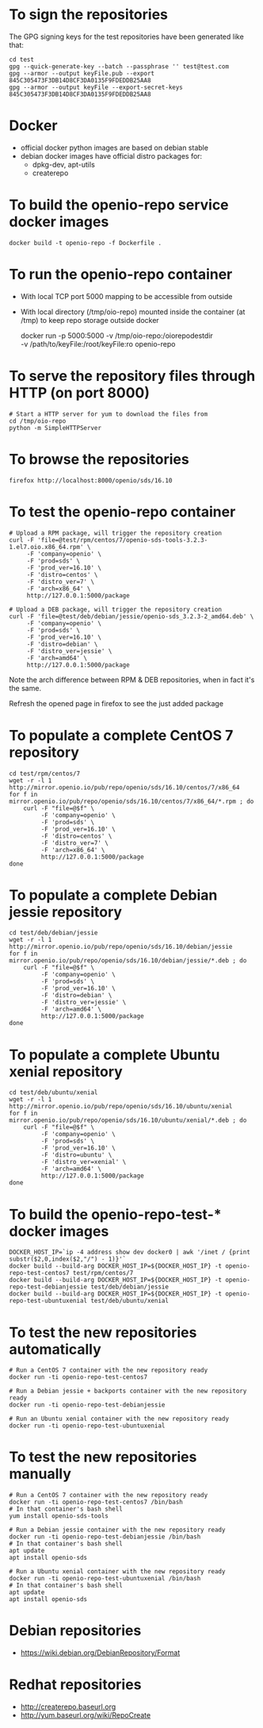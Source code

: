 # To sign the repositories

The GPG signing keys for the test repositories have been generated like that: 

    cd test
    gpg --quick-generate-key --batch --passphrase '' test@test.com
    gpg --armor --output keyFile.pub --export 845C305473F3DB14D8CF3DA0135F9FDEDDB25AA8
    gpg --armor --output keyFile --export-secret-keys 845C305473F3DB14D8CF3DA0135F9FDEDDB25AA8

# Docker

- official docker python images are based on debian stable
- debian docker images have official distro packages for:
  * dpkg-dev, apt-utils
  * createrepo

# To build the openio-repo service docker images

    docker build -t openio-repo -f Dockerfile .

# To run the openio-repo container

- With local TCP port 5000 mapping to be accessible from outside
- With local directory (/tmp/oio-repo) mounted inside the container (at /tmp) to
  keep repo storage outside docker

    docker run -p 5000:5000 -v /tmp/oio-repo:/oiorepodestdir \
            -v /path/to/keyFile:/root/keyFile:ro openio-repo

# To serve the repository files through HTTP (on port 8000)

    # Start a HTTP server for yum to download the files from
    cd /tmp/oio-repo
    python -m SimpleHTTPServer

# To browse the repositories

    firefox http://localhost:8000/openio/sds/16.10

# To test the openio-repo container

    # Upload a RPM package, will trigger the repository creation
    curl -F 'file=@test/rpm/centos/7/openio-sds-tools-3.2.3-1.el7.oio.x86_64.rpm' \
         -F 'company=openio' \
         -F 'prod=sds' \
         -F 'prod_ver=16.10' \
         -F 'distro=centos' \
         -F 'distro_ver=7' \
         -F 'arch=x86_64' \
         http://127.0.0.1:5000/package

    # Upload a DEB package, will trigger the repository creation
    curl -F 'file=@test/deb/debian/jessie/openio-sds_3.2.3-2_amd64.deb' \
         -F 'company=openio' \
         -F 'prod=sds' \
         -F 'prod_ver=16.10' \
         -F 'distro=debian' \
         -F 'distro_ver=jessie' \
         -F 'arch=amd64' \
         http://127.0.0.1:5000/package

Note the arch difference between RPM & DEB repositories, when in fact it's the
same.

Refresh the opened page in firefox to see the just added package

# To populate a complete CentOS 7 repository

    cd test/rpm/centos/7
    wget -r -l 1 http://mirror.openio.io/pub/repo/openio/sds/16.10/centos/7/x86_64
    for f in mirror.openio.io/pub/repo/openio/sds/16.10/centos/7/x86_64/*.rpm ; do
        curl -F "file=@$f" \
             -F 'company=openio' \
             -F 'prod=sds' \
             -F 'prod_ver=16.10' \
             -F 'distro=centos' \
             -F 'distro_ver=7' \
             -F 'arch=x86_64' \
             http://127.0.0.1:5000/package
    done

# To populate a complete Debian jessie repository

    cd test/deb/debian/jessie
    wget -r -l 1 http://mirror.openio.io/pub/repo/openio/sds/16.10/debian/jessie
    for f in mirror.openio.io/pub/repo/openio/sds/16.10/debian/jessie/*.deb ; do
        curl -F "file=@$f" \
             -F 'company=openio' \
             -F 'prod=sds' \
             -F 'prod_ver=16.10' \
             -F 'distro=debian' \
             -F 'distro_ver=jessie' \
             -F 'arch=amd64' \
             http://127.0.0.1:5000/package
    done

# To populate a complete Ubuntu xenial repository

    cd test/deb/ubuntu/xenial
    wget -r -l 1 http://mirror.openio.io/pub/repo/openio/sds/16.10/ubuntu/xenial
    for f in mirror.openio.io/pub/repo/openio/sds/16.10/ubuntu/xenial/*.deb ; do
        curl -F "file=@$f" \
             -F 'company=openio' \
             -F 'prod=sds' \
             -F 'prod_ver=16.10' \
             -F 'distro=ubuntu' \
             -F 'distro_ver=xenial' \
             -F 'arch=amd64' \
             http://127.0.0.1:5000/package
    done

# To build the openio-repo-test-* docker images

    DOCKER_HOST_IP=`ip -4 address show dev docker0 | awk '/inet / {print substr($2,0,index($2,"/") - 1)}'`
    docker build --build-arg DOCKER_HOST_IP=${DOCKER_HOST_IP} -t openio-repo-test-centos7 test/rpm/centos/7
    docker build --build-arg DOCKER_HOST_IP=${DOCKER_HOST_IP} -t openio-repo-test-debianjessie test/deb/debian/jessie
    docker build --build-arg DOCKER_HOST_IP=${DOCKER_HOST_IP} -t openio-repo-test-ubuntuxenial test/deb/ubuntu/xenial

# To test the new repositories automatically

    # Run a CentOS 7 container with the new repository ready
    docker run -ti openio-repo-test-centos7

    # Run a Debian jessie + backports container with the new repository ready
    docker run -ti openio-repo-test-debianjessie

    # Run an Ubuntu xenial container with the new repository ready
    docker run -ti openio-repo-test-ubuntuxenial

# To test the new repositories manually

    # Run a CentOS 7 container with the new repository ready
    docker run -ti openio-repo-test-centos7 /bin/bash
    # In that container's bash shell
    yum install openio-sds-tools

    # Run a Debian jessie container with the new repository ready
    docker run -ti openio-repo-test-debianjessie /bin/bash
    # In that container's bash shell
    apt update
    apt install openio-sds

    # Run a Ubuntu xenial container with the new repository ready
    docker run -ti openio-repo-test-ubuntuxenial /bin/bash
    # In that container's bash shell
    apt update
    apt install openio-sds

# Debian repositories

- https://wiki.debian.org/DebianRepository/Format

# Redhat repositories

- http://createrepo.baseurl.org
- http://yum.baseurl.org/wiki/RepoCreate
